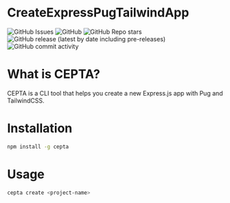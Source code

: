 # **C**reate**E**xpress**P**ug**T**ailwind**A**pp

<img alt="GitHub Issues" src="https://img.shields.io/github/issues/callmehspear/cepta">
<img alt="GitHub" src="https://img.shields.io/github/license/callmehspear/cepta?logo=MIT">
<img alt="GitHub Repo stars" src="https://img.shields.io/github/stars/callmehspear/cepta">
<img alt="GitHub release (latest by date including pre-releases)" src="https://img.shields.io/github/v/release/callmehspear/cepta?display_name=tag&include_prereleases">
<img alt="GitHub commit activity" src="https://img.shields.io/github/commit-activity/y/callmehspear/cepta">

# What is CEPTA?

CEPTA is a CLI tool that helps you create a new Express.js app with Pug and TailwindCSS.

# Installation

```bash
npm install -g cepta
```

# Usage

```bash
cepta create <project-name>
```
